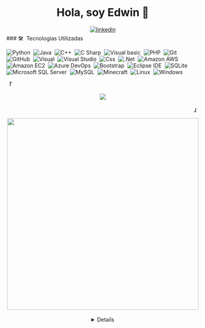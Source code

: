 <div align="center">
    <h1 align="center">Hola, soy Edwin 👋</h1>
    <a href="https://linkedin.com/in/hernandez-edwin" target="_blank">
        <img src=https://img.shields.io/badge/linkedin-%2300acee.svg?color=405DE6&style=for-the-badge&logo=linkedin&logoColor=white alt=linkedin style="margin-bottom: 5px;" />
    </a>
</div>
### 🛠 &nbsp;Tecnologías Utilizadas

![Python](https://img.shields.io/badge/-Python-05122A?style=flat&logo=python)&nbsp;
![Java](https://img.shields.io/badge/-Java-05122A?style=flat&logo=Java&logoColor=FFA518)&nbsp;
![C++](https://img.shields.io/badge/-C++-05122A?style=flat&logo=C%2B%2B&logoColor=00599C)&nbsp;
![C Sharp](https://img.shields.io/badge/-Csharp-05122A?style=flat&logo=csharp&logoColor=007ACC)&nbsp;
![Visual basic](https://img.shields.io/badge/-Visual_Basic-05122A?style=flat&logo=visualbasic&logoColor=007ACC)&nbsp;
![PHP](https://img.shields.io/badge/-PHP-05122A?style=flat&logo=hph&logoColor=007ACC)&nbsp;
![Git](https://img.shields.io/badge/-Git-05122A?style=flat&logo=git)&nbsp;
![GitHub](https://img.shields.io/badge/-GitHub-05122A?style=flat&logo=github)&nbsp;
![Visual](https://img.shields.io/badge/-Visual%20Studio%20Code-05122A?style=flat&logo=visual-studio-code&logoColor=007ACC)&nbsp;
![Visual Studio](https://img.shields.io/badge/-Visual_Studio-05122A?style=flat&logo=visualstudio&logoColor=007ACC)&nbsp;
![Css](https://img.shields.io/badge/-CSS3-05122A?style=flat&logo=css3&logoColor=007ACC)&nbsp;
![.Net](https://img.shields.io/badge/-.NET-05122A?style=flat&logo=dotnet&logoColor=007ACC)&nbsp;
![Amazon AWS](https://img.shields.io/badge/-Amazon_AWS-05122A?style=flat&logo=amazonaws&logoColor=007ACC)&nbsp;
![Amazon EC2](https://img.shields.io/badge/-Amazon_EC2-05122A?style=flat&logo=amazonec2&logoColor=007ACC)&nbsp;
![Azure DevOps](https://img.shields.io/badge/-Azure_DevOps-05122A?style=flat&logo=azuredevops&logoColor=007ACC)&nbsp;
![Bootstrap](https://img.shields.io/badge/-Bootstrap-05122A?style=flat&logo=bootstrap&logoColor=007ACC)&nbsp;
![Eclipse IDE](https://img.shields.io/badge/-Eclipse_IDE-05122A?style=flat&logo=eclipseide&logoColor=007ACC)&nbsp;
![SQLite](https://img.shields.io/badge/-SQLite-05122A?style=flat&logo=sqlite&logoColor=007ACC)&nbsp;
![Microsoft SQL Server](https://img.shields.io/badge/-Microsoft_SQL_Server-05122A?style=flat&logo=microsoftsqlserver&logoColor=007ACC)&nbsp;
![MySQL](https://img.shields.io/badge/-MySQL-05122A?style=flat&logo=mysql&logoColor=007ACC)&nbsp;
![Minecraft](https://img.shields.io/badge/-Minecraft-05122A?style=flat&logo=minecraft&logoColor=007ACC)&nbsp;
![Linux](https://img.shields.io/badge/-Linux-05122A?style=flat&logo=linux&logoColor=007ACC)&nbsp;
![Windows](https://img.shields.io/badge/-Windows-05122A?style=flat&logo=windows&logoColor=007ACC)&nbsp;

<p align="left"><strong><samp>「</samp></strong></p>
          <div align="center">
              <image src="https://readme-typing-svg.herokuapp.com?color=AA18F7&lines=I'm+an+Indie+Developer">
          </div>
<p align="right"><strong><samp>」</samp></strong></p>
<div align="center">
    <a href="https://wakatime.com"><img src="https://wakatime.com/share/@Poke/8c81555b-9185-44ae-8e18-4b9fea7620cd.svg" width="500"/></a>
</div>
      

<br>
<details align="center">
<img src="https://github-profile-trophy.vercel.app/?username=edwin-uwu&theme=radical&row=1&column=7&margin-h=15&margin-w=5&no-bg=true">

<h2></h2><br>
<!-- Github Stats -->
<p align="center">
    <samp>
<details>
  <summary>My Profile Stats</summary>
  <br/>
          <img alt="GitHub Stats" src="https://github-readme-stats.vercel.app/api?username=edwin-uwu&show_icons=true&include_all_commits=true&count_private=true&hide=issues&hide_border=true&theme=nord"/>
  <br/>
  <summary>Most used Languages</summary>
  <br>
  <img alt="GitHub Stats" src="https://github-readme-stats.vercel.app/api/top-langs/?username=edwin-uwu&layout=compact&theme=nord&count_private=true">
  </br>
</details>
